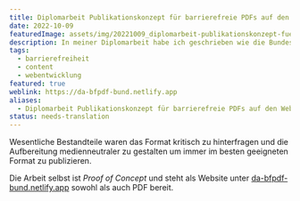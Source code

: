 ```yaml
---
title: Diplomarbeit Publikationskonzept für barrierefreie PDFs auf den Webseiten der Bundesbehörden
date: 2022-10-09
featuredImage: assets/img/20221009_diplomarbeit-publikationskonzept-fuer-barrierefreie-pdfs-auf-den-webseiten-der-bundesbehoerden.png
description: In meiner Diplomarbeit habe ich geschrieben wie die Bundesbehörden die Barrierefreiheit ihrer PDFs verbessern können.
tags:
  - barrierefreiheit
  - content
  - webentwicklung
featured: true
weblink: https://da-bfpdf-bund.netlify.app
aliases:
  - Diplomarbeit Publikationskonzept für barrierefreie PDFs auf den Webseiten der Bundesbehörden
status: needs-translation
---
```

Wesentliche Bestandteile waren das Format kritisch zu hinterfragen und die Aufbereitung medienneutraler zu gestalten um immer im besten geeigneten Format zu publizieren.

Die Arbeit selbst ist _Proof of Concept_ und steht als Website unter [da-bfpdf-bund.netlify.app](https://da-bfpdf-bund.netlify.app/) sowohl als auch PDF bereit.

